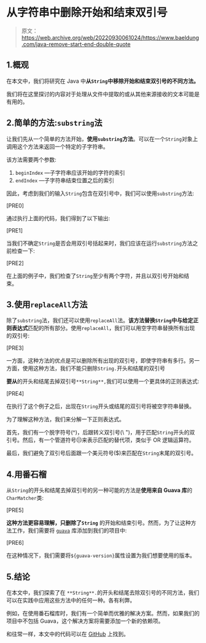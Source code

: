 # 从字符串中删除开始和结束双引号

> 原文：<https://web.archive.org/web/20220930061024/https://www.baeldung.com/java-remove-start-end-double-quote>

## 1.概观

在本文中，我们将研究在 Java 中**从`String`中移除开始和结束双引号的不同方法。**

我们将在这里探讨的内容对于处理从文件中提取的或从其他来源接收的文本可能是有用的。

## 2.简单的方法:`substring`法

让我们先从一个简单的方法开始，**使用`substring`方法**。可以在一个`String`对象上调用这个方法来返回一个特定的子字符串。

该方法需要两个参数:

1.  `beginIndex` —子字符串应该开始的字符的索引
2.  `endIndex` —子字符串结束位置之后的索引

因此，考虑到我们的输入`String`包含在双引号中，我们可以使用`substring`方法:

[PRE0]

通过执行上面的代码，我们得到了以下输出:

[PRE1]

当我们不确定`String`是否会用双引号括起来时，我们应该在运行`substring`方法之前检查一下:

[PRE2]

在上面的例子中，我们检查了`String`至少有两个字符，并且以双引号开始和结束。

## 3.使用`replaceAll`方法

除了`substring`法，我们还可以使用`replaceAll`法。**该方法替换`String`中与给定正则表达式**匹配的所有部分。使用`replaceAll`，我们可以用空字符串替换所有出现的双引号:

[PRE3]

一方面，这种方法的优点是可以删除所有出现的双引号，即使字符串有多行。另一方面，使用这种方法，我们不能只删除`String.`开头和结尾的双引号

**要从**的开头和结尾去掉双引号`**String**,`我们可以使用一个更具体的正则表达式:

[PRE4]

在执行了这个例子之后，出现在`String`开头或结尾的双引号将被空字符串替换。

为了理解这种方法，我们来分解一下正则表达式。

首先，我们有一个脱字符号(^)，后跟转义双引号(\ ")，用于匹配`String`开头的双引号。然后，有一个管道符号(|)来表示匹配的替代项，类似于 OR 逻辑运算符。

最后，我们避免了双引号后面跟一个美元符号($)来匹配在`String`末尾的双引号。

## 4.用番石榴

从`String`的开头和结尾去掉双引号的另一种可能的方法是**使用来自 Guava 库**的`CharMatcher`类:

[PRE5]

**这种方法更容易理解，只删除了`String`** 的开始和结束引号。然而，为了让这种方法工作，我们需要将 [`guava`](https://web.archive.org/web/20221128235332/https://search.maven.org/search?q=g:com.google.guava%20a:guava) 库添加到我们的项目中:

[PRE6]

在这种情况下，我们需要将`${guava-version}`属性设置为我们想要使用的版本。

## 5.结论

在本文中，我们探索了在 `**String**.`的开头和结尾去除双引号的不同方法，我们可以在实践中应用这些方法中的任何一种。各有利弊。

例如，在使用番石榴库时，我们有一个简单而优雅的解决方案。然而，如果我们的项目中不包括 Guava，这个解决方案将需要添加一个新的依赖项。

和往常一样，本文中的代码可以在 [GitHub](https://web.archive.org/web/20221128235332/https://github.com/eugenp/tutorials/tree/master/core-java-modules/core-java-string-operations-3) 上找到。